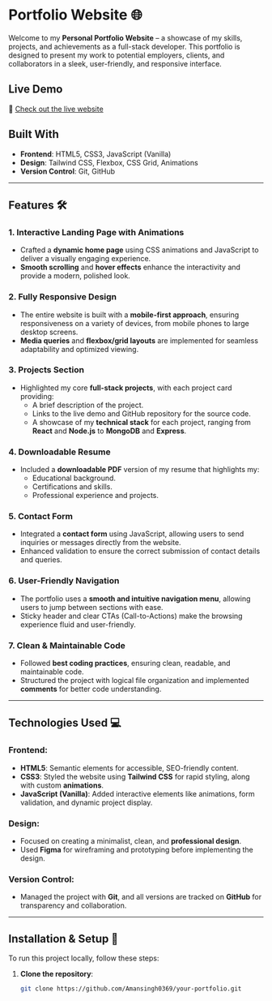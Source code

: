 # **Portfolio Website** 🌐

Welcome to my **Personal Portfolio Website** – a showcase of my skills, projects, and achievements as a full-stack developer. This portfolio is designed to present my work to potential employers, clients, and collaborators in a sleek, user-friendly, and responsive interface.

## **Live Demo**
🔗 [Check out the live website](https://amanportfolio-lime.vercel.app)

## **Built With**

- **Frontend**: HTML5, CSS3, JavaScript (Vanilla)
- **Design**: Tailwind CSS, Flexbox, CSS Grid, Animations
- **Version Control**: Git, GitHub

---

## **Features** 🛠️

### **1. Interactive Landing Page with Animations**
- Crafted a **dynamic home page** using CSS animations and JavaScript to deliver a visually engaging experience.
- **Smooth scrolling** and **hover effects** enhance the interactivity and provide a modern, polished look.

### **2. Fully Responsive Design**
- The entire website is built with a **mobile-first approach**, ensuring responsiveness on a variety of devices, from mobile phones to large desktop screens.
- **Media queries** and **flexbox/grid layouts** are implemented for seamless adaptability and optimized viewing.

### **3. Projects Section**
- Highlighted my core **full-stack projects**, with each project card providing:
  - A brief description of the project.
  - Links to the live demo and GitHub repository for the source code.
  - A showcase of my **technical stack** for each project, ranging from **React** and **Node.js** to **MongoDB** and **Express**.
  
### **4. Downloadable Resume**
- Included a **downloadable PDF** version of my resume that highlights my:
  - Educational background.
  - Certifications and skills.
  - Professional experience and projects.

### **5. Contact Form**
- Integrated a **contact form** using JavaScript, allowing users to send inquiries or messages directly from the website.
- Enhanced validation to ensure the correct submission of contact details and queries.

### **6. User-Friendly Navigation**
- The portfolio uses a **smooth and intuitive navigation menu**, allowing users to jump between sections with ease.
- Sticky header and clear CTAs (Call-to-Actions) make the browsing experience fluid and user-friendly.

### **7. Clean & Maintainable Code**
- Followed **best coding practices**, ensuring clean, readable, and maintainable code.
- Structured the project with logical file organization and implemented **comments** for better code understanding.

---

## **Technologies Used** 💻

### **Frontend:**
- **HTML5**: Semantic elements for accessible, SEO-friendly content.
- **CSS3**: Styled the website using **Tailwind CSS** for rapid styling, along with custom **animations**.
- **JavaScript (Vanilla)**: Added interactive elements like animations, form validation, and dynamic project display.

### **Design:**
- Focused on creating a minimalist, clean, and **professional design**.
- Used **Figma** for wireframing and prototyping before implementing the design.

### **Version Control:**
- Managed the project with **Git**, and all versions are tracked on **GitHub** for transparency and collaboration.

---

## **Installation & Setup** 🚀

To run this project locally, follow these steps:

1. **Clone the repository**:
   ```bash
   git clone https://github.com/Amansingh0369/your-portfolio.git

